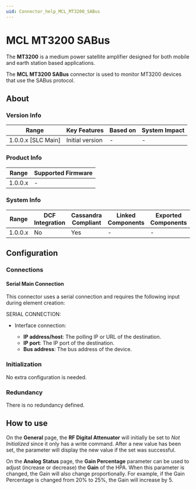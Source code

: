 ```yaml
---
uid: Connector_help_MCL_MT3200_SABus
---
```


# MCL MT3200 SABus

The **MT3200** is a medium power satellite amplifier designed for both mobile and earth station based applications.

The **MCL MT3200 SABus** connector is used to monitor MT3200 devices that use the SABus protocol.

## About

### Version Info

| Range                | Key Features     | Based on     | System Impact     |
|----------------------|------------------|--------------|-------------------|
| 1.0.0.x \[SLC Main\] | Initial version  | \-           | \-                |

### Product Info

| Range     | Supported Firmware     |
|-----------|------------------------|
| 1.0.0.x   | \-                     |

### System Info

| Range     | DCF Integration     | Cassandra Compliant     | Linked Components     | Exported Components     |
|-----------|---------------------|-------------------------|-----------------------|-------------------------|
| 1.0.0.x   | No                  | Yes                     | \-                    | \-                      |

## Configuration

### Connections

#### Serial Main Connection

This connector uses a serial connection and requires the following input during element creation:

SERIAL CONNECTION:

- Interface connection:

  - **IP address/host**: The polling IP or URL of the destination.
  - **IP port**: The IP port of the destination.
  - **Bus address**: The bus address of the device.

### Initialization

No extra configuration is needed.

### Redundancy

There is no redundancy defined.

## How to use

On the **General** page, the **RF Digital Attenuator** will initially be set to *Not Initialized* since it only has a write command. After a new value has been set, the parameter will display the new value if the set was successful.

On the **Analog** **Status** page, the **Gain Percentage** parameter can be used to adjust (increase or decrease) the **Gain** of the HPA. When this parameter is changed, the Gain will also change proportionally. For example, if the Gain Percentage is changed from 20% to 25%, the Gain will increase by 5.

